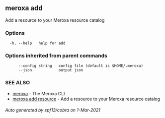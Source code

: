 ## meroxa add

Add a resource to your Meroxa resource catalog

### Options

```
  -h, --help   help for add
```

### Options inherited from parent commands

```
      --config string   config file (default is $HOME/.meroxa)
      --json            output json
```

### SEE ALSO

* [meroxa](meroxa.md)	 - The Meroxa CLI
* [meroxa add resource](meroxa_add_resource.md)	 - Add a resource to your Meroxa resource catalog

###### Auto generated by spf13/cobra on 1-Mar-2021

